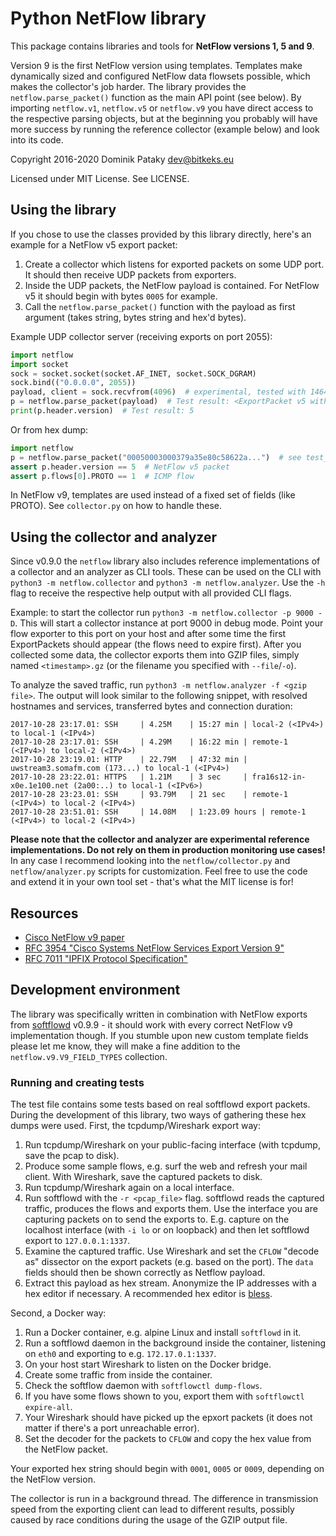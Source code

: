 # Python NetFlow library
This package contains libraries and tools for **NetFlow versions 1, 5 and 9**.

Version 9 is the first NetFlow version using templates. Templates make dynamically sized and configured NetFlow data flowsets possible, which makes the collector's job harder. The library provides the `netflow.parse_packet()` function as the main API point (see below). By importing `netflow.v1`, `netflow.v5` or `netflow.v9` you have direct access to the respective parsing objects, but at the beginning you probably will have more success by running the reference collector (example below) and look into its code.

Copyright 2016-2020 Dominik Pataky <dev@bitkeks.eu>

Licensed under MIT License. See LICENSE.


## Using the library
If you chose to use the classes provided by this library directly, here's an example for a NetFlow v5 export packet:

  1. Create a collector which listens for exported packets on some UDP port. It should then receive UDP packets from exporters.
  2. Inside the UDP packets, the NetFlow payload is contained. For NetFlow v5 it should begin with bytes `0005` for example.
  3. Call the `netflow.parse_packet()` function with the payload as first argument (takes string, bytes string and hex'd bytes).

Example UDP collector server (receiving exports on port 2055):
```python
import netflow
import socket
sock = socket.socket(socket.AF_INET, socket.SOCK_DGRAM)
sock.bind(("0.0.0.0", 2055))
payload, client = sock.recvfrom(4096)  # experimental, tested with 1464 bytes
p = netflow.parse_packet(payload)  # Test result: <ExportPacket v5 with 30 records>
print(p.header.version)  # Test result: 5
```

Or from hex dump:
```python
import netflow
p = netflow.parse_packet("00050003000379a35e80c58622a...")  # see test_netflow.py
assert p.header.version == 5  # NetFlow v5 packet
assert p.flows[0].PROTO == 1  # ICMP flow
```

In NetFlow v9, templates are used instead of a fixed set of fields (like PROTO). See `collector.py` on how to handle these.

## Using the collector and analyzer
Since v0.9.0 the `netflow` library also includes reference implementations of a collector and an analyzer as CLI tools.
These can be used on the CLI with `python3 -m netflow.collector` and `python3 -m netflow.analyzer`. Use the `-h` flag to receive the respective help output with all provided CLI flags.

Example: to start the collector run `python3 -m netflow.collector -p 9000 -D`. This will start a collector instance at port 9000 in debug mode. Point your flow exporter to this port on your host and after some time the first ExportPackets should appear (the flows need to expire first). After you collected some data, the collector exports them into GZIP files, simply named `<timestamp>.gz` (or the filename you specified with `--file`/`-o`).

To analyze the saved traffic, run `python3 -m netflow.analyzer -f <gzip file>`. The output will look similar to the following snippet, with resolved hostnames and services, transferred bytes and connection duration:

    2017-10-28 23:17.01: SSH     | 4.25M    | 15:27 min | local-2 (<IPv4>) to local-1 (<IPv4>)
    2017-10-28 23:17.01: SSH     | 4.29M    | 16:22 min | remote-1 (<IPv4>) to local-2 (<IPv4>)
    2017-10-28 23:19.01: HTTP    | 22.79M   | 47:32 min | uwstream3.somafm.com (173...) to local-1 (<IPv4>)
    2017-10-28 23:22.01: HTTPS   | 1.21M    | 3 sec     | fra16s12-in-x0e.1e100.net (2a00:..) to local-1 (<IPv6>)
    2017-10-28 23:23.01: SSH     | 93.79M   | 21 sec    | remote-1 (<IPv4>) to local-2 (<IPv4>)
    2017-10-28 23:51.01: SSH     | 14.08M   | 1:23.09 hours | remote-1 (<IPv4>) to local-2 (<IPv4>)

**Please note that the collector and analyzer are experimental reference implementations. Do not rely on them in production monitoring use cases!** In any case I recommend looking into the `netflow/collector.py` and `netflow/analyzer.py` scripts for customization. Feel free to use the code and extend it in your own tool set - that's what the MIT license is for!


## Resources
* [Cisco NetFlow v9 paper](http://www.cisco.com/en/US/technologies/tk648/tk362/technologies_white_paper09186a00800a3db9.html)
* [RFC 3954 "Cisco Systems NetFlow Services Export Version 9"](https://tools.ietf.org/html/rfc3954)
* [RFC 7011 "IPFIX Protocol Specification"](https://tools.ietf.org/html/rfc7011)

## Development environment
The library was specifically written in combination with NetFlow exports from [softflowd](https://github.com/djmdjm/softflowd) v0.9.9 - it should work with every correct NetFlow v9 implementation though. If you stumble upon new custom template fields please let me know, they will make a fine addition to the `netflow.v9.V9_FIELD_TYPES` collection.

### Running and creating tests
The test file contains some tests based on real softflowd export packets. During the development of this library, two ways of gathering these hex dumps were used. First, the tcpdump/Wireshark export way:

  1. Run tcpdump/Wireshark on your public-facing interface (with tcpdump, save the pcap to disk).
  2. Produce some sample flows, e.g. surf the web and refresh your mail client. With Wireshark, save the captured packets to disk.
  4. Run tcpdump/Wireshark again on a local interface.
  4. Run softflowd with the `-r <pcap_file>` flag. softflowd reads the captured traffic, produces the flows and exports them. Use the interface you are capturing packets on to send the exports to. E.g. capture on the localhost interface (with `-i lo` or on loopback) and then let softflowd export to `127.0.0.1:1337`.
  5. Examine the captured traffic. Use Wireshark and set the `CFLOW` "decode as" dissector on the export packets (e.g. based on the port). The `data` fields should then be shown correctly as Netflow payload.
  6. Extract this payload as hex stream. Anonymize the IP addresses with a hex editor if necessary. A recommended hex editor is [bless](https://github.com/afrantzis/bless).

Second, a Docker way:

  1. Run a Docker container, e.g. alpine Linux and install `softflowd` in it.
  2. Run a softflowd daemon in the background inside the container, listening on `eth0` and exporting to e.g. `172.17.0.1:1337`.
  3. On your host start Wireshark to listen on the Docker bridge.
  4. Create some traffic from inside the container.
  5. Check the softflow daemon with `softflowctl dump-flows`.
  6. If you have some flows shown to you, export them with `softflowctl expire-all`.
  7. Your Wireshark should have picked up the epxort packets (it does not matter if there's a port unreachable error).
  8. Set the decoder for the packets to `CFLOW` and copy the hex value from the NetFlow packet.

Your exported hex string should begin with `0001`, `0005` or `0009`, depending on the NetFlow version.

The collector is run in a background thread. The difference in transmission speed from the exporting client can lead to different results, possibly caused by race conditions during the usage of the GZIP output file.
